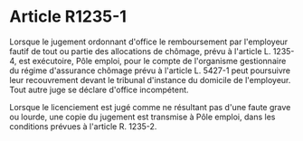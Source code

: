 # Article R1235-1

Lorsque le jugement ordonnant d'office le remboursement par l'employeur fautif de tout ou partie des allocations de chômage, prévu à l'article L. 1235-4, est exécutoire, Pôle emploi, pour le compte de l'organisme gestionnaire du régime d'assurance chômage prévu à l'article L. 5427-1 peut poursuivre leur recouvrement devant le tribunal d'instance du domicile de l'employeur. Tout autre juge se déclare d'office incompétent. 
  
  
Lorsque le licenciement est jugé comme ne résultant pas d'une faute grave ou lourde, une copie du jugement est transmise à Pôle emploi, dans les conditions prévues à l'article R. 1235-2.